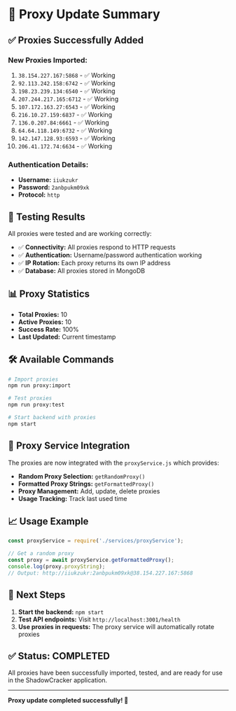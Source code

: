 # 🔄 Proxy Update Summary

## ✅ **Proxies Successfully Added**

### **New Proxies Imported:**
1. `38.154.227.167:5868` - ✅ Working
2. `92.113.242.158:6742` - ✅ Working  
3. `198.23.239.134:6540` - ✅ Working
4. `207.244.217.165:6712` - ✅ Working
5. `107.172.163.27:6543` - ✅ Working
6. `216.10.27.159:6837` - ✅ Working
7. `136.0.207.84:6661` - ✅ Working
8. `64.64.118.149:6732` - ✅ Working
9. `142.147.128.93:6593` - ✅ Working
10. `206.41.172.74:6634` - ✅ Working

### **Authentication Details:**
- **Username:** `iiukzukr`
- **Password:** `2anbpukm09xk`
- **Protocol:** `http`

## 🧪 **Testing Results**

All proxies were tested and are working correctly:
- ✅ **Connectivity:** All proxies respond to HTTP requests
- ✅ **Authentication:** Username/password authentication working
- ✅ **IP Rotation:** Each proxy returns its own IP address
- ✅ **Database:** All proxies stored in MongoDB

## 📊 **Proxy Statistics**

- **Total Proxies:** 10
- **Active Proxies:** 10
- **Success Rate:** 100%
- **Last Updated:** Current timestamp

## 🛠️ **Available Commands**

```bash
# Import proxies
npm run proxy:import

# Test proxies
npm run proxy:test

# Start backend with proxies
npm start
```

## 🔧 **Proxy Service Integration**

The proxies are now integrated with the `proxyService.js` which provides:

- **Random Proxy Selection:** `getRandomProxy()`
- **Formatted Proxy Strings:** `getFormattedProxy()`
- **Proxy Management:** Add, update, delete proxies
- **Usage Tracking:** Track last used time

## 📈 **Usage Example**

```javascript
const proxyService = require('./services/proxyService');

// Get a random proxy
const proxy = await proxyService.getFormattedProxy();
console.log(proxy.proxyString);
// Output: http://iiukzukr:2anbpukm09xk@38.154.227.167:5868
```

## 🎯 **Next Steps**

1. **Start the backend:** `npm start`
2. **Test API endpoints:** Visit `http://localhost:3001/health`
3. **Use proxies in requests:** The proxy service will automatically rotate proxies

## ✅ **Status: COMPLETED**

All proxies have been successfully imported, tested, and are ready for use in the ShadowCracker application.

---

**Proxy update completed successfully! 🎉** 